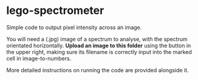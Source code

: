 # lego-spectrometer
Simple code to output pixel intensity across an image.

You will need a (.jpg) image of a spectrum to analyse, with the spectrum orientated horizontally. **Upload an image to this folder** using the button in the upper right, making sure its filename is correctly input into the marked cell in image-to-numbers.

More detailed instructions on running the code are provided alongside it.
